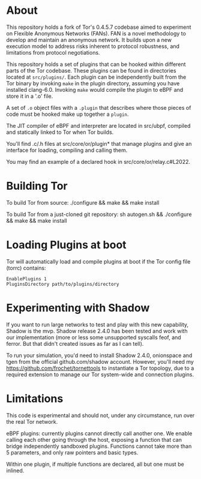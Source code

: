
# About

This repository holds a fork of Tor's 0.4.5.7 codebase aimed to experiment on
Flexible Anonymous Networks (FANs). FAN is a novel methodology to develop and
maintain an anonymous network. It builds upon a new execution model to address
risks inherent to protocol robustness, and limitations from protocol
negotiations.  

This repository holds a set of plugins that can be hooked within different
parts of the Tor codebase. These plugins can be found in directories located at
`src/plugins/`. Each plugin can be independently built from the Tor binary by
invoking `make` in the plugin directory, assuming you have installed clang-6.0.
Invoking `make` would compile the plugin to eBPF and store it in a '.o' file.

A set of `.o` object files with a `.plugin` that describes where those pieces of
code must be hooked make up together a `plugin`.

The JIT compiler of eBPF and interpreter are located in src/ubpf, compiled and
statically linked to Tor when Tor builds.

You'll find .c/.h files at src/core/or/plugin* that manage plugins and give an
interface for loading, compiling and calling them.

You may find an example of a declared hook in src/core/or/relay.c#L2022.

# Building Tor

To build Tor from source:
        ./configure && make && make install

To build Tor from a just-cloned git repository:
        sh autogen.sh && ./configure && make && make install


# Loading Plugins at boot

Tor will automatically load and compile plugins at boot if the Tor config file
(torrc) contains:  

```
EnablePlugins 1
PluginsDirectory path/to/plugins/directory
```

# Experimenting with Shadow

If you want to run large networks to test and play with this new
capability, Shadow is the mvp. Shadow release 2.4.0 has been tested and
work with our implementation (more or less some unsupported syscalls
feof, and ferror. But that didn't created issues as far as I can tell).

To run your simulation, you'd need to install Shadow 2.4.0, onionspace
and tgen from the official github.com/shadow account. However, you'll
need my https://github.com/frochet/tornettools to instantiate a Tor
topology, due to a required extension to manage our Tor system-wide and
connection plugins.


# Limitations

This code is experimental and should not, under any circumstance, run over
the real Tor network.  

eBPF plugins: currently plugins cannot directly call another one. We enable
calling each other going through the host, exposing a function that can
bridge independently sandboxed plugins. Functions cannot take more than 5
parameters, and only raw pointers and basic types.

Within one plugin, if multiple functions are declared, all but one must be
inlined.

